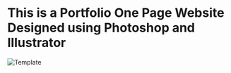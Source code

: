 # This is a Portfolio One Page Website Designed using Photoshop and Illustrator
![Template](https://github.com/vishnucute05/Portfolio-One-Page-Website-Template-in-Photoshop/blob/master/Portfolio-Template.png)
